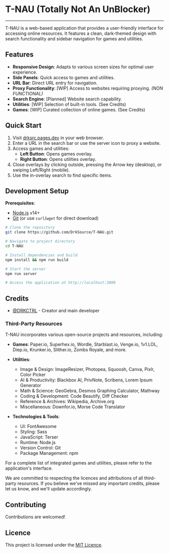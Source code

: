 # T-NAU (Totally Not An UnBlocker)
---

T-NAU is a web-based application that provides a user-friendly interface for accessing online resources. It features a clean, dark-themed design with search functionality and sidebar navigation for games and utilities.

## Features

- **Responsive Design**: Adapts to various screen sizes for optimal user experience.
- **Side Panels**: Quick access to games and utilities.
- **URL Bar**: Direct URL entry for navigation.
- **Proxy Functionality**: [WIP] Access to websites requiring proxying. *(NON FUNCTIONAL)*
- **Search Engine**: [Planned] Website search capability.
- **Utilities**: [WIP] Selection of built-in tools. (See Credits)
- **Games**: [WIP] Curated collection of online games. (See Credits)

## Quick Start

1. Visit [drksrc.pages.dev](https://drksrc.pages.dev) in your web browser.
2. Enter a URL in the search bar or use the server icon to proxy a website.
3. Access games and utilities:
   - **Left Button**: Opens games overlay.
   - **Right Button**: Opens utilities overlay.
4. Close overlays by clicking outside, pressing the Arrow key (desktop), or swiping Left/Right (mobile).
5. Use the in-overlay search to find specific items.

## Development Setup

**Prerequisites**: 
- [Node.js](https://nodejs.org/en) v14+
- [Git](https://git-scm.com/downloads) (or use `curl`/`wget` for direct download)

```bash
# Clone the repository
git clone https://github.com/DrkSource/T-NAU.git

# Navigate to project directory
cd T-NAU

# Install dependencies and build
npm install && npm run build

# Start the server
npm run server

# Access the application at http://localhost:3000
```

## Credits

- [@DRKCTRL](https://github.com/DRKCTRL) - Creator and main developer

### Third-Party Resources

T-NAU incorporates various open-source projects and resources, including:

- **Games**: Paper.io, Superhex.io, Wordle, Starblast.io, Venge.io, 1v1.LOL, Diep.io, Krunker.io, Slither.io, Zombs Royale, and more.

- **Utilities**: 
  - Image & Design: ImageResizer, Photopea, Squoosh, Canva, Pixlr, Color Picker
  - AI & Productivity: Blackbox AI, PrivNote, Scribens, Lorem Ipsum Generator
  - Math & Science: GeoGebra, Desmos Graphing Calculator, Mathway
  - Coding & Development: Code Beautify, Diff Checker
  - Reference & Archives: Wikipedia, Archive.org
  - Miscellaneous: Downfor.io, Morse Code Translator

- **Technologies & Tools**:
  - UI: FontAwesome
  - Styling: Sass
  - JavaScript: Terser
  - Runtime: Node.js
  - Version Control: Git
  - Package Management: npm

For a complete list of integrated games and utilities, please refer to the application's interface.

We are committed to respecting the licences and attributions of all third-party resources. If you believe we've missed any important credits, please let us know, and we'll update accordingly.

## Contributing

Contributions are welcomed!

## Licence

This project is licensed under the [MIT Licence](LICENCE.md).
